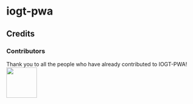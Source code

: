 # iogt-pwa


## Credits


### Contributors

Thank you to all the people who have already contributed to IOGT-PWA!
<a href="graphs/contributors"><img src="https://avatars1.githubusercontent.com/u/650760?v=3&s=400" width=80></a>

